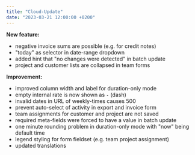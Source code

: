 ```yaml
---
title: "Cloud-Update"
date: "2023-03-21 12:00:00 +0200"
---
```


**New feature:**
- negative invoice sums are possible (e.g. for credit notes)
- "today" as selector in date-range dropdown
- added hint that "no changes were detected" in batch update
- project and customer lists are collapsed in team forms

**Improvement:**
- improved column width and label for duration-only mode
- empty internal rate is now shown as `-` (dash)
- invalid dates in URL of weekly-times causes 500
- prevent auto-select of activity in export and invoice form
- team assignments for customer and project are not saved
- required meta-fields were forced to have a value in batch update
- one minute rounding problem in duration-only mode with "now" being default time
- legend styling for form fieldset (e.g. team project assignment)
- updated translations
